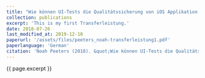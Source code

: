 ```yaml
---
title: "Wie können UI-Tests die Qualitätssicherung von iOS Applikation verbessern?"
collection: publications
excerpt: 'This is my first Transferleistung.'
date: 2018-07-26
last_modified_at: 2019-12-10
paperurl: '/assets/files/peeters_noah-transferleistung1.pdf'
paperlanguage: 'German'
citation: 'Noah Peeters (2018). &quot;Wie können UI-Tests die Qualitätssicherung von iOS Applikation verbessern?&quot;'
---
```


{{ page.excerpt }}

